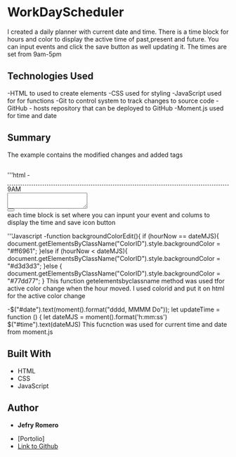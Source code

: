 # WorkDayScheduler

I created a daily planner with current date and time. There is a time block for hours and color to display the active time of past,present and future. You can input events and click the save button as well updating it. The times are set from 9am-5pm 

## Technologies Used
-HTML to used to create elements 
-CSS used for styling 
-JavaScript used for for functions
-Git to control system to track changes to source code
-GitHub - hosts repository that can be deployed to GitHub 
-Moment.js used for time and date
## Summary
The example contains the modified changes and added tags 

##
'''html
-<div class="row" style="border-top: dashed 1px;">
        <div class="col-md-1">9AM</div>
        <div class="col-md-10 ColorID"><textarea id="inputtext"></textarea></div>
        <button type="button" id="#saveBtn i:hover" id="save" class="col-md-1 btn btn-info fa fa-save"></button>
      </div>
each time block is set where you can inpunt your event and colums to display the time and save icon button

'''Javascript
-function backgroundColorEdit(){
        if (hourNow == dateMJS){
            document.getElementsByClassName("ColorID").style.backgroundColor = "#ff6961";
        }else if (hourNow < dateMJS){
            document.getElementsByClassName("ColorID").style.backgroundColor = "#d3d3d3";
        }else 
        {
            document.getElementsByClassName("ColorID").style.backgroundColor = "#77dd77";
        }
This function getelementsbyclassname method was used tfor active color change when the hour moved. I used colorid and put it on html for the active color change

-$("#date").text(moment().format("dddd, MMMM Do"));
    let updateTime = function () {
        let dateMJS = moment().format('h:mm:ss')
        $("#time").text(dateMJS)
This fucnction was used for current time and date from moment.js
## Built With

* HTML
* CSS
* JavaScript
## Author

* **Jefry Romero**  

- [Portolio]
- [Link to Github](https://github.com/romerojefry)